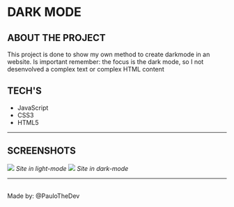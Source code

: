 <h1>DARK MODE</h1>

<h2>ABOUT THE PROJECT</h2>
<p>This project is done to show my own method to create darkmode in an website. Is important remember: the focus is the dark mode, so I not desenvolved a complex text or complex HTML content</p>

<h2>TECH'S</h2>
<ul>
  <li>JavaScript</li>
  <li>CSS3</li>
  <li>HTML5</li>
</ul>

<hr>

<h2>SCREENSHOTS</h2>
<img src='screenshots/lightMode.png'>
<em>Site in light-mode</em>

<img src='screenshots/darkMode.png'>
<em>Site in dark-mode</em>

<hr>
<br>
<footer>Made by: @PauloTheDev </footer>

